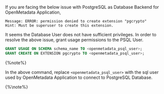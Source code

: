 If you are facing the below issue with PostgreSQL as Database Backend for OpenMetadata Application,

```
Message: ERROR: permission denied to create extension "pgcrypto"
Hint: Must be superuser to create this extension.
```

It seems the Database User does not have sufficient privileges. In order to resolve the above issue, grant usage permissions to the PSQL User.

```sql
GRANT USAGE ON SCHEMA schema_name TO <openmetadata_psql_user>;
GRANT CREATE ON EXTENSION pgcrypto TO <openmetadata_psql_user>;
```

{%note%}

In the above command, replace `<openmetadata_psql_user>` with the sql user used by OpenMetadata Application to connect to PostgreSQL Database.

{%\note%}